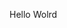 Hello Wolrd

























































































































































































































































































































































































































































































































































































































































































































































































